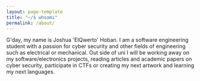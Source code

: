 ```yaml
---
layout: page-template
title: "~/$ whoami"
permalink: /about/
---
```


G'day, my name is Joshua 'ElQwerto' Hoban. I am a software engineering student with a passion for cyber security and other fields of engineering such as electrical or mechanical.
Out side of uni I will be working away on my software/electronics projects, reading articles and academic papers on cyber security, participate in CTFs or creating my next artwork and learning my next languages.
